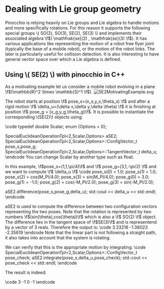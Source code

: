 
# Dealing with Lie group geometry 

Pinocchio is relying heavily on Lie groups and Lie algebra to handle motions and more specifically rotations.
For this reason it supports the following special groups \\( SO(2), SO(3), SE(2), SE(3) \\) and implements their associated algebra 
\f$( \mathfrak{se}(2) , \mathfrak{se}(3) \f$).
It has various applications like representing the motion of a robot free flyer joint (typically the base of a mobile robot),
or the motion of the robot links. The later is particularly useful for collision detection.
It is also interesting to have general vector space over which a Lie algebra is defined. 

## Using \\( SE(2) \\) with pinocchio in C++

As a motivating example let us consider a mobile robot evolving in a plane \f$(\mathbb{R}^2 \times \mathbb{S}^1 \f$).
![SE2MotivatingExample.svg](SE2MotivatingExample.svg)

The robot starts at position \f$ pose_s=(x_s,y_s,\theta_s) \f$ and after a rigid motion
\f$ \delta_u=(\delta x,\delta y,\delta \theta) \f$ 
it is finishing 
at position \f$ pose_g = (x_g,y_g,\theta_g)\f$.
It is possible to instantiate the corresponding \\(SE(2)\\) objects using:

\code
  typedef double Scalar;
  enum {Options = 0};
  
  SpecialEuclideanOperationTpl<2,Scalar,Options> aSE2;
  SpecialEuclideanOperationTpl<2,Scalar,Options>::ConfigVector_t pose_s,pose_g;
  SpecialEuclideanOperationTpl<2,Scalar,Options>::TangentVector_t delta_u;
\endcode
You can change Scalar by another type such as float.


In this example, \f$pose_s=(1,1,\pi/4)\f$ and \f$ pose_g=(3,1,-\pi/2) \f$ and we want to compute 
\f$ \delta_u \f$
\code
  pose_s(0) = 1.0; pose_s(1) = 1.0;
  pose_s(2) = cos(M_PI/4.0); pose_s(3) = sin(M_PI/4.0);
  pose_g(0) = 3.0; pose_g(1) = -1.0;
  pose_g(2) = cos(-M_PI/2.0); pose_g(3) = sin(-M_PI/2.0);

  aSE2.difference(pose_s,pose_g,delta_u);
  std::cout << delta_u << std::endl;
\endcode

aSE2 is used to compute the difference between two configuration vectors representing the two poses. Note that the rotation is represented by two numbers \f$(sin(\theta),cos(\theta))\f$ which is also a \f$ SO(2) \f$ object.
The difference lies in the tangent space of \f$SE(3)\f$ and is representend by a vector of 3 reals.
Therefore the output is:
\code
 3.33216
-1.38023
-2.35619
\endcode
Note that the linear part is not following a straight path, it also takes into account
that the system is rotating.

We can verify that this is the appropriate motion by integrating:
\code
  SpecialEuclideanOperationTpl<2,Scalar,Options>::ConfigVector_t pose_check;
  aSE2.integrate(pose_s,delta_u,pose_check);
  std::cout << pose_check << std::endl;
\endcode

The result is indeed:

\code
3
-1
 0
-1
\endcode



